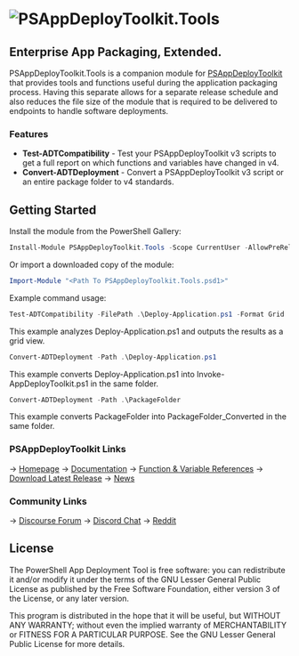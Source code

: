 # ![PSAppDeployToolkit.Tools](https://github.com/user-attachments/assets/a275b3f9-6a45-42f0-a377-a57036d3f84d)

## Enterprise App Packaging, Extended.

PSAppDeployToolkit.Tools is a companion module for [PSAppDeployToolkit](https://github.com/PSAppDeployToolkit/PSAppDeployToolkit) that provides tools and functions useful during the application packaging process. Having this separate allows for a separate release schedule and also reduces the file size of the module that is required to be delivered to endpoints to handle software deployments.

### Features

- **Test-ADTCompatibility** - Test your PSAppDeployToolkit v3 scripts to get a full report on which functions and variables have changed in v4.
- **Convert-ADTDeployment** - Convert a PSAppDeployToolkit v3 script or an entire package folder to v4 standards.

## Getting Started

Install the module from the PowerShell Gallery:

```powershell
Install-Module PSAppDeployToolkit.Tools -Scope CurrentUser -AllowPreRelease
```

Or import a downloaded copy of the module:

```powershell
Import-Module "<Path To PSAppDeployToolkit.Tools.psd1>"
```

Example command usage:

```powershell
Test-ADTCompatibility -FilePath .\Deploy-Application.ps1 -Format Grid
```

This example analyzes Deploy-Application.ps1 and outputs the results as a grid view.

```powershell
Convert-ADTDeployment -Path .\Deploy-Application.ps1
```

This example converts Deploy-Application.ps1 into Invoke-AppDeployToolkit.ps1 in the same folder.

```powershell
Convert-ADTDeployment -Path .\PackageFolder
```

This example converts PackageFolder into PackageFolder_Converted in the same folder.

### PSAppDeployToolkit Links

-> [Homepage](https://psappdeploytoolkit.com)
-> [Documentation](https://psappdeploytoolkit.com/docs)
-> [Function & Variable References](https://psappdeploytoolkit.com/docs/reference)
-> [Download Latest Release](https://github.com/PSAppDeployToolkit/PSAppDeployToolkit/releases)
-> [News](https://psappdeploytoolkit.com/blog)

### Community Links

-> [Discourse Forum](https://discourse.psappdeploytoolkit.com/)
-> [Discord Chat](https://discord.com/channels/618712310185197588/627204361545842688)
-> [Reddit](https://reddit.com/r/psadt)

## License

The PowerShell App Deployment Tool is free software: you can redistribute it and/or modify it under the terms of the GNU Lesser General Public License as published by the Free Software Foundation, either version 3 of the License, or any later version.

This program is distributed in the hope that it will be useful, but WITHOUT ANY WARRANTY; without even the implied warranty of MERCHANTABILITY or FITNESS FOR A PARTICULAR PURPOSE.  See the GNU Lesser General Public License for more details.
